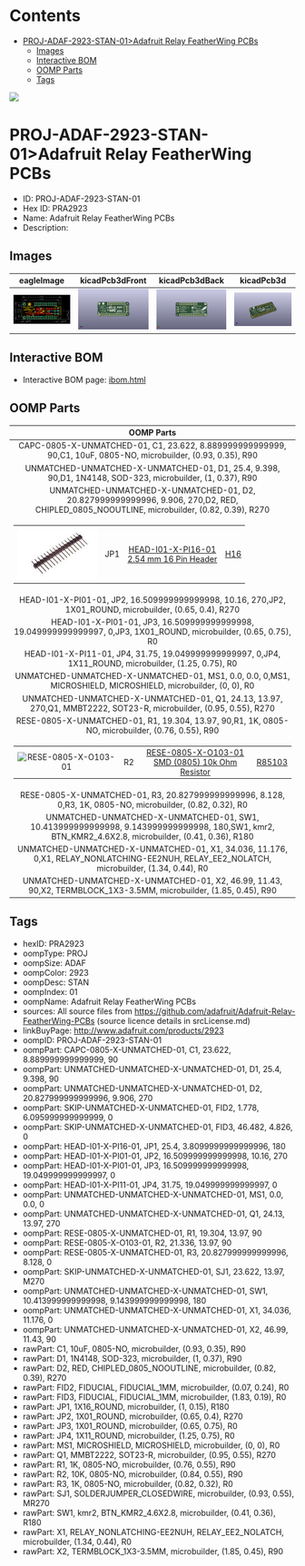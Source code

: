 



Contents
========

* [PROJ-ADAF-2923-STAN-01>Adafruit Relay FeatherWing PCBs](#proj-adaf-2923-stan-01adafruit-relay-featherwing-pcbs)
	* [Images](#images)
	* [Interactive BOM](#interactive-bom)
	* [OOMP Parts](#oomp-parts)
	* [Tags](#tags)
  
![][im]
# PROJ-ADAF-2923-STAN-01>Adafruit Relay FeatherWing PCBs

- ID: PROJ-ADAF-2923-STAN-01
- Hex ID: PRA2923
- Name: Adafruit Relay FeatherWing PCBs
- Description: 

## Images
  
  

|eagleImage|kicadPcb3dFront|kicadPcb3dBack|kicadPcb3d|
| :---: | :---: | :---: | :---: |
|[![eagleImage](eagleImage_140.png)](eagleImage_600.png)|[![kicadPcb3dFront](kicadPcb3dFront_140.png)](kicadPcb3dFront_600.png)|[![kicadPcb3dBack](kicadPcb3dBack_140.png)](kicadPcb3dBack_600.png)|[![kicadPcb3d](kicadPcb3d_140.png)](kicadPcb3d_600.png)|

## Interactive BOM

- Interactive BOM page: [ibom.html](kicad/bom/ibom.html)

## OOMP Parts
  

|OOMP Parts|
| :---: |
|CAPC-0805-X-UNMATCHED-01, C1, 23.622, 8.889999999999999, 90,C1, 10uF, 0805-NO, microbuilder, (0.93, 0.35), R90|
|UNMATCHED-UNMATCHED-X-UNMATCHED-01, D1, 25.4, 9.398, 90,D1, 1N4148, SOD-323, microbuilder, (1, 0.37), R90|
|UNMATCHED-UNMATCHED-X-UNMATCHED-01, D2, 20.827999999999996, 9.906, 270,D2, RED, CHIPLED_0805_NOOUTLINE, microbuilder, (0.82, 0.39), R270|
|<table><tr><td>![HEAD-I01-X-PI16-01](https://raw.githubusercontent.com/oomlout/oomlout_OOMP_parts/main/HEAD-I01-X-PI16-01/image_140.jpg)</td><td> JP1</td><td>[HEAD-I01-X-PI16-01<br>2.54 mm 16 Pin Header](https://github.com/oomlout/oomlout_OOMP_parts/tree/main/HEAD-I01-X-PI16-01/)</td><td>[H16](https://github.com/oomlout/oomlout_OOMP_parts/tree/main/HEAD-I01-X-PI16-01/)</td></tr></table>|
|HEAD-I01-X-PI01-01, JP2, 16.509999999999998, 10.16, 270,JP2, 1X01_ROUND, microbuilder, (0.65, 0.4), R270|
|HEAD-I01-X-PI01-01, JP3, 16.509999999999998, 19.049999999999997, 0,JP3, 1X01_ROUND, microbuilder, (0.65, 0.75), R0|
|HEAD-I01-X-PI11-01, JP4, 31.75, 19.049999999999997, 0,JP4, 1X11_ROUND, microbuilder, (1.25, 0.75), R0|
|UNMATCHED-UNMATCHED-X-UNMATCHED-01, MS1, 0.0, 0.0, 0,MS1, MICROSHIELD, MICROSHIELD, microbuilder, (0, 0), R0|
|UNMATCHED-UNMATCHED-X-UNMATCHED-01, Q1, 24.13, 13.97, 270,Q1, MMBT2222, SOT23-R, microbuilder, (0.95, 0.55), R270|
|RESE-0805-X-UNMATCHED-01, R1, 19.304, 13.97, 90,R1, 1K, 0805-NO, microbuilder, (0.76, 0.55), R90|
|<table><tr><td>![RESE-0805-X-O103-01](https://raw.githubusercontent.com/oomlout/oomlout_OOMP_parts/main/RESE-0805-X-O103-01/image_140.jpg)</td><td> R2</td><td>[RESE-0805-X-O103-01<br>SMD (0805) 10k Ohm Resistor](https://github.com/oomlout/oomlout_OOMP_parts/tree/main/RESE-0805-X-O103-01/)</td><td>[R85103](https://github.com/oomlout/oomlout_OOMP_parts/tree/main/RESE-0805-X-O103-01/)</td></tr></table>|
|RESE-0805-X-UNMATCHED-01, R3, 20.827999999999996, 8.128, 0,R3, 1K, 0805-NO, microbuilder, (0.82, 0.32), R0|
|UNMATCHED-UNMATCHED-X-UNMATCHED-01, SW1, 10.413999999999998, 9.143999999999998, 180,SW1, kmr2, BTN_KMR2_4.6X2.8, microbuilder, (0.41, 0.36), R180|
|UNMATCHED-UNMATCHED-X-UNMATCHED-01, X1, 34.036, 11.176, 0,X1, RELAY_NONLATCHING-EE2NUH, RELAY_EE2_NOLATCH, microbuilder, (1.34, 0.44), R0|
|UNMATCHED-UNMATCHED-X-UNMATCHED-01, X2, 46.99, 11.43, 90,X2, TERMBLOCK_1X3-3.5MM, microbuilder, (1.85, 0.45), R90|

## Tags

- hexID: PRA2923
- oompType: PROJ
- oompSize: ADAF
- oompColor: 2923
- oompDesc: STAN
- oompIndex: 01
- oompName: Adafruit Relay FeatherWing PCBs
- sources: All source files from https://github.com/adafruit/Adafruit-Relay-FeatherWing-PCBs (source licence details in srcLicense.md)
- linkBuyPage: http://www.adafruit.com/products/2923
- oompID: PROJ-ADAF-2923-STAN-01
- oompPart: CAPC-0805-X-UNMATCHED-01, C1, 23.622, 8.889999999999999, 90
- oompPart: UNMATCHED-UNMATCHED-X-UNMATCHED-01, D1, 25.4, 9.398, 90
- oompPart: UNMATCHED-UNMATCHED-X-UNMATCHED-01, D2, 20.827999999999996, 9.906, 270
- oompPart: SKIP-UNMATCHED-X-UNMATCHED-01, FID2, 1.778, 6.095999999999999, 0
- oompPart: SKIP-UNMATCHED-X-UNMATCHED-01, FID3, 46.482, 4.826, 0
- oompPart: HEAD-I01-X-PI16-01, JP1, 25.4, 3.8099999999999996, 180
- oompPart: HEAD-I01-X-PI01-01, JP2, 16.509999999999998, 10.16, 270
- oompPart: HEAD-I01-X-PI01-01, JP3, 16.509999999999998, 19.049999999999997, 0
- oompPart: HEAD-I01-X-PI11-01, JP4, 31.75, 19.049999999999997, 0
- oompPart: UNMATCHED-UNMATCHED-X-UNMATCHED-01, MS1, 0.0, 0.0, 0
- oompPart: UNMATCHED-UNMATCHED-X-UNMATCHED-01, Q1, 24.13, 13.97, 270
- oompPart: RESE-0805-X-UNMATCHED-01, R1, 19.304, 13.97, 90
- oompPart: RESE-0805-X-O103-01, R2, 21.336, 13.97, 90
- oompPart: RESE-0805-X-UNMATCHED-01, R3, 20.827999999999996, 8.128, 0
- oompPart: SKIP-UNMATCHED-X-UNMATCHED-01, SJ1, 23.622, 13.97, M270
- oompPart: UNMATCHED-UNMATCHED-X-UNMATCHED-01, SW1, 10.413999999999998, 9.143999999999998, 180
- oompPart: UNMATCHED-UNMATCHED-X-UNMATCHED-01, X1, 34.036, 11.176, 0
- oompPart: UNMATCHED-UNMATCHED-X-UNMATCHED-01, X2, 46.99, 11.43, 90
- rawPart: C1, 10uF, 0805-NO, microbuilder, (0.93, 0.35), R90
- rawPart: D1, 1N4148, SOD-323, microbuilder, (1, 0.37), R90
- rawPart: D2, RED, CHIPLED_0805_NOOUTLINE, microbuilder, (0.82, 0.39), R270
- rawPart: FID2, FIDUCIAL, FIDUCIAL_1MM, microbuilder, (0.07, 0.24), R0
- rawPart: FID3, FIDUCIAL, FIDUCIAL_1MM, microbuilder, (1.83, 0.19), R0
- rawPart: JP1, 1X16_ROUND, microbuilder, (1, 0.15), R180
- rawPart: JP2, 1X01_ROUND, microbuilder, (0.65, 0.4), R270
- rawPart: JP3, 1X01_ROUND, microbuilder, (0.65, 0.75), R0
- rawPart: JP4, 1X11_ROUND, microbuilder, (1.25, 0.75), R0
- rawPart: MS1, MICROSHIELD, MICROSHIELD, microbuilder, (0, 0), R0
- rawPart: Q1, MMBT2222, SOT23-R, microbuilder, (0.95, 0.55), R270
- rawPart: R1, 1K, 0805-NO, microbuilder, (0.76, 0.55), R90
- rawPart: R2, 10K, 0805-NO, microbuilder, (0.84, 0.55), R90
- rawPart: R3, 1K, 0805-NO, microbuilder, (0.82, 0.32), R0
- rawPart: SJ1, SOLDERJUMPER_CLOSEDWIRE, microbuilder, (0.93, 0.55), MR270
- rawPart: SW1, kmr2, BTN_KMR2_4.6X2.8, microbuilder, (0.41, 0.36), R180
- rawPart: X1, RELAY_NONLATCHING-EE2NUH, RELAY_EE2_NOLATCH, microbuilder, (1.34, 0.44), R0
- rawPart: X2, TERMBLOCK_1X3-3.5MM, microbuilder, (1.85, 0.45), R90



[im]: kicadPcb3d_450.png
